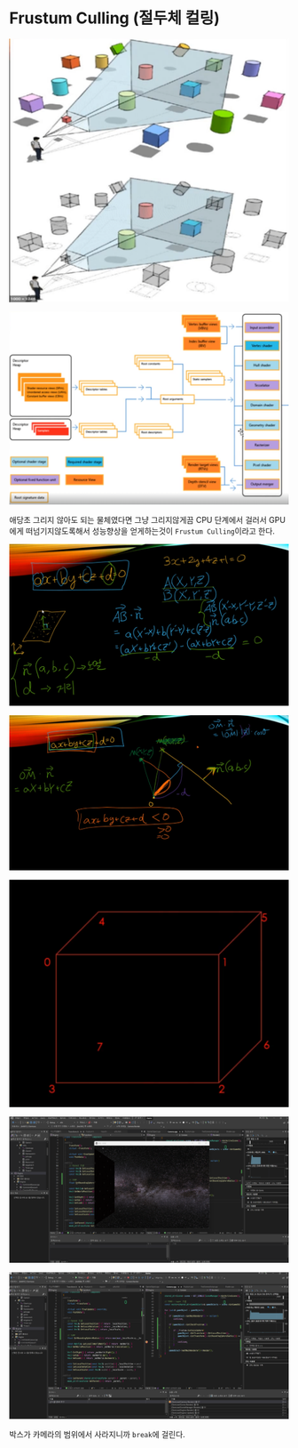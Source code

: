 # Frustum Culling (절두체 컬링)

![image-20240221153815701](../../../image/image-20240221153815701.png)

![image-20240221162010303](../../../image/image-20240221162010303.png)

애당초 그리지 않아도 되는 물체였다면 그냥 그리지않게끔 CPU 단계에서 걸러서 GPU에게 떠넘기지않도록해서 성능향상을 얻게하는것이 `Frustum Culling`이라고 한다.

![image-20240223150530283](../../../image/image-20240223150530283.png)

![image-20240223154158506](../../../image/image-20240223154158506.png)

![image-20240224104209312](../../../image/image-20240224104209312.png)

![image-20240224150036714](../../../image/image-20240224150036714.png)

![image-20240224150057090](../../../image/image-20240224150057090.png)

박스가 카메라의 범위에서 사라지니까 `break`에 걸린다.

